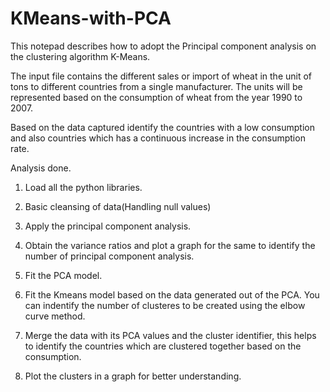 # KMeans-with-PCA
This notepad describes how to adopt the Principal component analysis on the clustering algorithm K-Means. 

The input file contains the different sales or import of wheat in the unit of tons to different countries from a single manufacturer. The units will be represented based on the consumption of wheat from the year 1990 to 2007. 

Based on the data captured identify the countries with a low consumption and also countries which has a continuous increase in the consumption rate.

Analysis done.

1. Load all the python libraries.

2. Basic cleansing of data(Handling null values)

3. Apply the principal component analysis.

4. Obtain the variance ratios and plot a graph for the same to identify the number of principal component analysis.

5. Fit the PCA model.

6. Fit the Kmeans model based on the data generated out of the PCA. You can indentify the number of clusteres to be created using the elbow curve method.

7. Merge the data with its PCA values and the cluster identifier, this helps to identify the countries which are clustered together based on the consumption.

8. Plot the clusters in a graph for better understanding.
